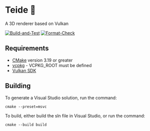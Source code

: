 
Teide &#127755;
===============
A 3D renderer based on Vulkan

[![Build-and-Test](https://github.com/markridgewell/Teide/actions/workflows/Build-and-Test.yml/badge.svg)](https://github.com/markridgewell/Teide/actions/workflows/Build-and-Test.yml)
[![Format-Check](https://github.com/markridgewell/Teide/actions/workflows/Format-Check.yml/badge.svg)](https://github.com/markridgewell/Teide/actions/workflows/Format-Check.yml)

Requirements
------------

 * [CMake](https://cmake.org/) version 3.19 or greater
 * [vcpkg](https://github.com/Microsoft/vcpkg) - VCPKG_ROOT must be defined
 * [Vulkan SDK](https://www.vulkan.org/tools#download-these-essential-development-tools)

Building
--------

To generate a Visual Studio solution, run the command:

    cmake --preset=msvc

To build, either build the sln file in Visual Studio, or run the command:

    cmake --build build
